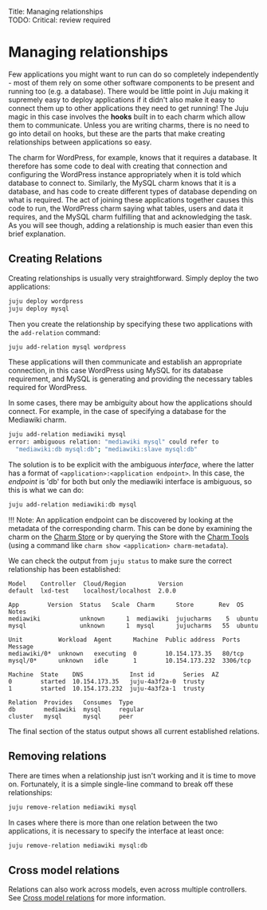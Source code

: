 Title: Managing relationships  
TODO:  Critical: review required

# Managing relationships

Few applications you might want to run can do so completely independently - most of
them rely on some other software components to be present and running too (e.g.
a database). There would be little point in Juju making it supremely easy to
deploy applications if it didn't also make it easy to connect them up to other
applications they need to get running! The Juju magic in this case involves the
**hooks** built in to each charm which allow them to communicate. Unless you
are writing charms, there is no need to go into detail on hooks, but these are
the parts that make creating relationships between applications so easy.

The charm for WordPress, for example, knows that it requires a database. It
therefore has some code to deal with creating that connection and configuring
the WordPress instance appropriately when it is told which database to connect
to. Similarly, the MySQL charm knows that it is a database, and has code to
create different types of database depending on what is required. The act of
joining these applications together causes this code to run, the WordPress charm
saying what tables, users and data it requires, and the MySQL charm fulfilling
that and acknowledging the task. As you will see though, adding a relationship
is much easier than even this brief explanation.


## Creating Relations

Creating relationships is usually very straightforward. Simply deploy the two
applications:

```bash
juju deploy wordpress
juju deploy mysql
```

Then you create the relationship by specifying these two applications with the
`add-relation` command:

```bash
juju add-relation mysql wordpress
```

These applications will then communicate and establish an appropriate
connection, in this case WordPress using MySQL for its database
requirement, and MySQL is generating and providing the necessary tables required
for WordPress.

In some cases, there may be ambiguity about how the applications should connect.
For example, in the case of specifying a database for the Mediawiki charm.

```bash
juju add-relation mediawiki mysql
error: ambiguous relation: "mediawiki mysql" could refer to 
  "mediawiki:db mysql:db"; "mediawiki:slave mysql:db"
```

The solution is to be explicit with the ambiguous *interface*, where the latter
has a format of `<application>:<application endpoint>`. In this case, the
*endpoint* is 'db' for both but only the mediawiki interface is ambiguous, so
this is what we can do:

```bash
juju add-relation mediawiki:db mysql
```

!!! Note:
    An application endpoint can be discovered by looking at the metadata of the
    corresponding charm. This can be done by examining the charm on the
    [Charm Store][charm-store] or by querying the Store with the
    [Charm Tools][charm-tools] (using a command like
    `charm show <application> charm-metadata`).

We can check the output from `juju status` to make sure the correct relationship
has been established:

<!-- JUJUVERSION: 2.0.0-xenial-amd64 -->
<!-- JUJUCOMMAND: juju status -->
```no-highlight
Model    Controller  Cloud/Region         Version
default  lxd-test    localhost/localhost  2.0.0

App        Version  Status   Scale  Charm      Store       Rev  OS      Notes
mediawiki           unknown      1  mediawiki  jujucharms    5  ubuntu
mysql               unknown      1  mysql      jujucharms   55  ubuntu

Unit          Workload  Agent      Machine  Public address  Ports     Message
mediawiki/0*  unknown   executing  0        10.154.173.35   80/tcp
mysql/0*      unknown   idle       1        10.154.173.232  3306/tcp

Machine  State    DNS             Inst id        Series  AZ
0        started  10.154.173.35   juju-4a3f2a-0  trusty
1        started  10.154.173.232  juju-4a3f2a-1  trusty

Relation  Provides   Consumes  Type
db        mediawiki  mysql     regular
cluster   mysql      mysql     peer

```
The final section of the status output shows all current established relations.

## Removing relations

There are times when a relationship just isn't working and it is time to move
on. Fortunately, it is a simple single-line command to break off these
relationships:

```bash
juju remove-relation mediawiki mysql
```

In cases where there is more than one relation between the two applications, it
is necessary to specify the interface at least once:
  
```bash
juju remove-relation mediawiki mysql:db
```

## Cross model relations

Relations can also work across models, even across multiple controllers. See
[Cross model relations][models-cmr] for more information.


<!-- LINKS -->

[models-cmr]: ./models-cmr.html
[charm-tools]: ./tools-charm-tools.html
[charm-store]:  https://jujucharms.com
